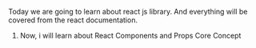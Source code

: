 Today we are going to learn about react js library. And everything will be covered from the react documentation.

1. Now, i will learn about React Components and Props Core Concept